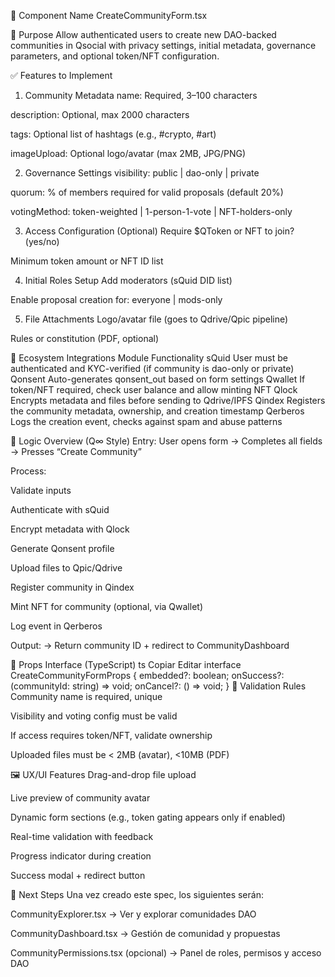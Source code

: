 🧩 Component Name
CreateCommunityForm.tsx

🎯 Purpose
Allow authenticated users to create new DAO-backed communities in Qsocial with privacy settings, initial metadata, governance parameters, and optional token/NFT configuration.

✅ Features to Implement

1. Community Metadata
   name: Required, 3–100 characters

description: Optional, max 2000 characters

tags: Optional list of hashtags (e.g., #crypto, #art)

imageUpload: Optional logo/avatar (max 2MB, JPG/PNG)

2. Governance Settings
   visibility: public | dao-only | private

quorum: % of members required for valid proposals (default 20%)

votingMethod: token-weighted | 1-person-1-vote | NFT-holders-only

3. Access Configuration (Optional)
   Require $QToken or NFT to join? (yes/no)

Minimum token amount or NFT ID list

4. Initial Roles Setup
   Add moderators (sQuid DID list)

Enable proposal creation for: everyone | mods-only

5. File Attachments
   Logo/avatar file (goes to Qdrive/Qpic pipeline)

Rules or constitution (PDF, optional)

🔐 Ecosystem Integrations
Module Functionality
sQuid User must be authenticated and KYC-verified (if community is dao-only or private)
Qonsent Auto-generates qonsent_out based on form settings
Qwallet If token/NFT required, check user balance and allow minting NFT
Qlock Encrypts metadata and files before sending to Qdrive/IPFS
Qindex Registers the community metadata, ownership, and creation timestamp
Qerberos Logs the creation event, checks against spam and abuse patterns

🧠 Logic Overview (Q∞ Style)
Entry:
User opens form → Completes all fields → Presses “Create Community”

Process:

Validate inputs

Authenticate with sQuid

Encrypt metadata with Qlock

Generate Qonsent profile

Upload files to Qpic/Qdrive

Register community in Qindex

Mint NFT for community (optional, via Qwallet)

Log event in Qerberos

Output:
→ Return community ID + redirect to CommunityDashboard

📐 Props Interface (TypeScript)
ts
Copiar
Editar
interface CreateCommunityFormProps {
embedded?: boolean;
onSuccess?: (communityId: string) => void;
onCancel?: () => void;
}
🧪 Validation Rules
Community name is required, unique

Visibility and voting config must be valid

If access requires token/NFT, validate ownership

Uploaded files must be < 2MB (avatar), <10MB (PDF)

🖼️ UX/UI Features
Drag-and-drop file upload

Live preview of community avatar

Dynamic form sections (e.g., token gating appears only if enabled)

Real-time validation with feedback

Progress indicator during creation

Success modal + redirect button

🔄 Next Steps
Una vez creado este spec, los siguientes serán:

CommunityExplorer.tsx → Ver y explorar comunidades DAO

CommunityDashboard.tsx → Gestión de comunidad y propuestas

CommunityPermissions.tsx (opcional) → Panel de roles, permisos y acceso DAO
